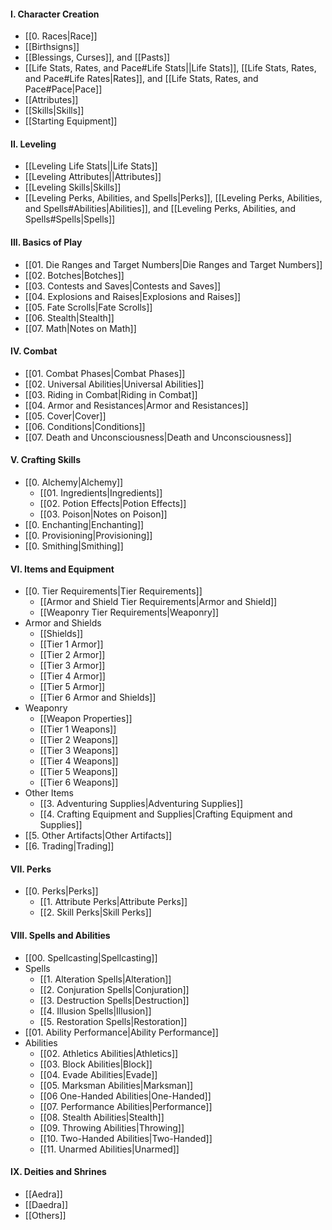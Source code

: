 #### I. Character Creation
- [[0. Races|Race]]
- [[Birthsigns]]
- [[Blessings, Curses]], and [[Pasts]]
- [[Life Stats, Rates, and Pace#Life Stats||Life Stats]], [[Life Stats, Rates, and Pace#Life Rates|Rates]], and [[Life Stats, Rates, and Pace#Pace|Pace]]
- [[Attributes]]
- [[Skills|Skills]]
- [[Starting Equipment]]
#### II. Leveling
- [[Leveling Life Stats||Life Stats]]
- [[Leveling Attributes||Attributes]]
- [[Leveling Skills|Skills]]
- [[Leveling Perks, Abilities, and Spells|Perks]], [[Leveling Perks, Abilities, and Spells#Abilities|Abilities]], and [[Leveling Perks, Abilities, and Spells#Spells|Spells]]
#### III. Basics of Play
- [[01. Die Ranges and Target Numbers|Die Ranges and Target Numbers]]
- [[02. Botches|Botches]]
- [[03. Contests and Saves|Contests and Saves]]
- [[04. Explosions and Raises|Explosions and Raises]]
- [[05. Fate Scrolls|Fate Scrolls]]
- [[06. Stealth|Stealth]]
- [[07. Math|Notes on Math]]
#### IV. Combat
- [[01. Combat Phases|Combat Phases]]
- [[02. Universal Abilities|Universal Abilities]]
- [[03. Riding in Combat|Riding in Combat]]
- [[04. Armor and Resistances|Armor and Resistances]]
- [[05. Cover|Cover]]
- [[06. Conditions|Conditions]]
- [[07. Death and Unconsciousness|Death and Unconsciousness]]
#### V. Crafting Skills
- [[0. Alchemy|Alchemy]]
	- [[01. Ingredients|Ingredients]]
	- [[02. Potion Effects|Potion Effects]]
	- [[03. Poison|Notes on Poison]]
- [[0. Enchanting|Enchanting]]
- [[0. Provisioning|Provisioning]]
- [[0. Smithing|Smithing]]
#### VI. Items and Equipment
- [[0. Tier Requirements|Tier Requirements]]
	- [[Armor and Shield Tier Requirements|Armor and Shield]]
	- [[Weaponry Tier Requirements|Weaponry]]
- Armor and Shields
	- [[Shields]]
	- [[Tier 1 Armor]]
	- [[Tier 2 Armor]]
	- [[Tier 3 Armor]]
	- [[Tier 4 Armor]]
	- [[Tier 5 Armor]]
	- [[Tier 6 Armor and Shields]]
- Weaponry
	- [[Weapon Properties]]
	- [[Tier 1 Weapons]]
	- [[Tier 2 Weapons]]
	- [[Tier 3 Weapons]]
	- [[Tier 4 Weapons]]
	- [[Tier 5 Weapons]]
	- [[Tier 6 Weapons]]
- Other Items
	- [[3. Adventuring Supplies|Adventuring Supplies]]
	- [[4. Crafting Equipment and Supplies|Crafting Equipment and Supplies]]
- [[5. Other Artifacts|Other Artifacts]]
- [[6. Trading|Trading]]
#### VII. Perks
- [[0. Perks|Perks]]
	- [[1. Attribute Perks|Attribute Perks]]
	- [[2. Skill Perks|Skill Perks]]
#### VIII. Spells and Abilities
- [[00. Spellcasting|Spellcasting]]
- Spells
	- [[1. Alteration Spells|Alteration]]
	- [[2. Conjuration Spells|Conjuration]]
	- [[3. Destruction Spells|Destruction]]
	- [[4. Illusion Spells|Illusion]]
	- [[5. Restoration Spells|Restoration]]
- [[01. Ability Performance|Ability Performance]]
- Abilities
	- [[02. Athletics Abilities|Athletics]]
	- [[03. Block Abilities|Block]]
	- [[04. Evade Abilities|Evade]]
	- [[05. Marksman Abilities|Marksman]]
	- [[06 One-Handed Abilities|One-Handed]]
	- [[07. Performance Abilities|Performance]]
	-  [[08. Stealth Abilities|Stealth]]
	- [[09. Throwing Abilities|Throwing]]
	- [[10. Two-Handed Abilities|Two-Handed]]
	- [[11. Unarmed Abilities|Unarmed]]

#### IX. Deities and Shrines
- [[Aedra]]
- [[Daedra]]
- [[Others]]